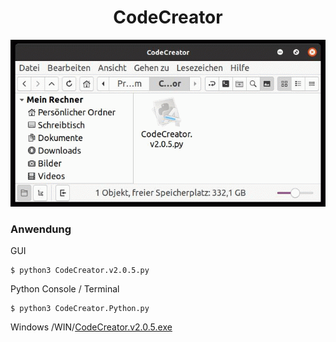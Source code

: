 <h1 align="center">CodeCreator</h1>

<p align="center">

<img src="https://raw.githubusercontent.com/Morpheus2018/CodeCreator/master/screenshot/screenshot.v2.0.5.gif" alt="Empty interface">

</p>

### Anwendung
GUI
```
$ python3 CodeCreator.v2.0.5.py
```
Python Console / Terminal
```
$ python3 CodeCreator.Python.py
```


Windows /WIN/<a href="https://github.com/Morpheus2018/CodeCreator/raw/master/WIN/CodeCreator.v2.0.5.exe">CodeCreator.v2.0.5.exe </a>

